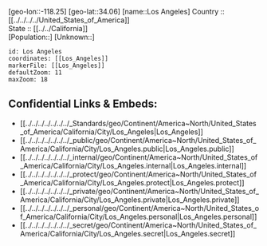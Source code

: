 ﻿---
location: [34.06,-118.25] 
mapzoom: [7,12] 
mapmarker: city 
type: City
tags:
- geo/City


SpocWebEntityId: 32100
isDeleted: false
confidential: public

---
[geo-lon::-118.25] 
[geo-lat::34.06] 
[name::Los Angeles] 
Country :: [[../../../../United_States_of_America]]  
State :: [[../../California]]  
[Population::] 
[Unknown::] 


```leaflet
id: Los Angeles
coordinates: [[Los_Angeles]] 
markerFile: [[Los_Angeles]] 
defaultZoom: 11 
maxZoom: 18
```


## Confidential Links & Embeds: 
- [[../../../../../../../_Standards/geo/Continent/America~North/United_States_of_America/California/City/Los_Angeles|Los_Angeles]] 
- [[../../../../../../../_public/geo/Continent/America~North/United_States_of_America/California/City/Los_Angeles.public|Los_Angeles.public]] 
- [[../../../../../../../_internal/geo/Continent/America~North/United_States_of_America/California/City/Los_Angeles.internal|Los_Angeles.internal]] 
- [[../../../../../../../_protect/geo/Continent/America~North/United_States_of_America/California/City/Los_Angeles.protect|Los_Angeles.protect]] 
- [[../../../../../../../_private/geo/Continent/America~North/United_States_of_America/California/City/Los_Angeles.private|Los_Angeles.private]] 
- [[../../../../../../../_personal/geo/Continent/America~North/United_States_of_America/California/City/Los_Angeles.personal|Los_Angeles.personal]] 
- [[../../../../../../../_secret/geo/Continent/America~North/United_States_of_America/California/City/Los_Angeles.secret|Los_Angeles.secret]] 
